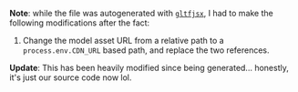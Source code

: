 **Note**: while the file was autogenerated with [`gltfjsx`](https://github.com/pmndrs/gltfjsx), I had to make the following modifications after the fact:

1. Change the model asset URL from a relative path to a `process.env.CDN_URL` based path, and replace the two references.

**Update**: This has been heavily modified since being generated... honestly, it's just our source code now lol.
